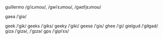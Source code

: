 guillermo	/ɡiˈɛɹmoʊ/, /ɡwiˈɛɹmoʊ/, /ɡwɪɫˈjɛɹmoʊ/

gaea	/ˈɡiə/
<!-- gdp	/ˈɡiˈdiˈpi/ -->
geek	/ˈɡik/
geeks	/ˈɡiks/
geeky	/ˈɡiki/
geese	/ˈɡis/
ghee	/ˈɡi/
gielgud	/ˈɡiɫɡəd/
giza	/ˈɡizə/, /ˈɡɪzə/
gps	/ˈɡipiˈɛs/
